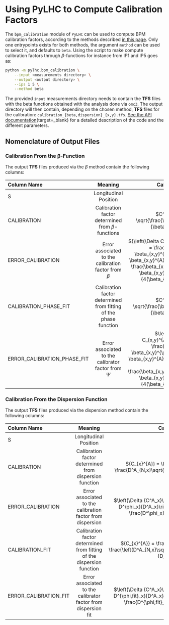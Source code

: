 # Using PyLHC to Compute Calibration Factors

The `bpm_calibration` module of `PyLHC` can be used to compute BPM calibration factors, according to the methods described [in this page](../../omc_team/methods.md#bpm-calibration).
Only one entrypoints exists for both methods, the argument `method` can be used to select it, and defaults to `beta`.
Using the script to make compute calibration factors through $\beta$-functions for instance from IP1 and IP5 goes as:
```bash         
python -m pylhc.bpm_calibration \
    --input <measurements directory> \
    --output <output directory> \
    --ips 1 5 \
    --method beta
```

The provided `input` measurements directory needs to contain the **TFS** files with the beta functions obtained with the analysis done via `omc3`.
The output directory will then contain, depending on the chosen method, **TFS** files for the calibration: `calibration_{beta,dispersion}_{x,y}.tfs`.
[See the API documentation][documentation]{target=_blank} for a detailed description of the code and the different parameters.

## Nomenclature of Output Files

### Calibration From the β-Function

The output **TFS** files produced via the $\beta$ method contain the following columns:

| Column Name                 | Meaning                                                           | Calculation                                                                                                                                                                                                                                |
| :-------------------------- | :---------------------------------------------------------------: | :----------------------------------------------------------------------------------------------------------------------------------------------------------------------------------------------------------------------------------------: |
| S                           | Longitudinal Position                                             | -                                                                                                                                                                                                                                          |
| CALIBRATION                 | Calibration factor determined from $\beta$-functions              | $C^A_{x,y} = \sqrt{\frac{\beta^{\phi}_{x,y}}{\beta^A_{x,y}}}$                                                                                                                                                                              |
| ERROR_CALIBRATION           | Error associated to the calibration factor from $\beta$           | ${\left(\Delta C_{x,y}^{A}\right)^{2}} = \frac{\left(\Delta \beta_{x,y}^{\phi}\right)^{2}}{4 \beta_{x,y}^{A}\beta_{x,y}^{\phi}} + \frac{\beta_{x,y}^{\phi}\left(\Delta \beta_{x,y}^{A}\right)^{2} }{4(\beta_{x,y}^{A})^{3}}$               |
| CALIBRATION_PHASE_FIT       | Calibration factor determined from fitting of the phase function  | $C^A_{x,y} = \sqrt{\frac{\beta^{\phi,fit}_{x,y}}{\beta^A_{x,y}}}$                                                                                                                                                                          |
| ERROR_CALIBRATION_PHASE_FIT | Error associated to the calibrator factor from $\Psi$             | $\left(  {\Delta C_{x,y}^{A}}\right)^{2} = \frac{\left(\Delta \beta_{x,y}^{\phi,fit}\right)^{2}}{4 \beta_{x,y}^{A}\beta_{x,y}^{\phi,fit}} + \frac{\beta_{x,y}^{\phi,fit}\left(\Delta \beta_{x,y}^{A}\right)^{2} }{4(\beta_{x,y}^{A})^{3}}$ |

[comment]: <> (| Column Name  | S                     | CALIBRATION                                                   | ERROR_CALIBRATION                                                                                                                                                                                                            | CALIBRATION_PHASE_FIT                                             | ERROR_CALIBRATION_PHASE_FIT                                                                                                                                                                                                                |)
[comment]: <> (| :----------  | :-------------------: | :-----------------------------------------------------------: | :--------------------------------------------------------------------------------------------------------------------------------------------------------------------------------------------------------------------------: | :---------------------------------------------------------------: | :----------------------------------------------------------------------------------------------------------------------------------------------------------------------------------------------------------------------------------------: |)
[comment]: <> (| Meaning      | Longitudinal Position | Calibration factor determined from $\beta$-functions          | Error associated to the calibration factor from $\beta$                                                                                                                                                                      | Calibration factor determined from fitting of the phase function  | Error associated to the calibrator factor from $\Psi$                                                                                                                                                                                      |)
[comment]: <> (| Calculation  |  -                    | $C^A_{x,y} = \sqrt{\frac{\beta^{\phi}_{x,y}}{\beta^A_{x,y}}}$ | ${\left&#40;\Delta C_{x,y}^{A}\right&#41;^{2}} = \frac{\left&#40;\Delta \beta_{x,y}^{\phi}\right&#41;^{2}}{4 \beta_{x,y}^{A}\beta_{x,y}^{\phi}} + \frac{\beta_{x,y}^{\phi}\left&#40;\Delta \beta_{x,y}^{A}\right&#41;^{2} }{4&#40;\beta_{x,y}^{A}&#41;^{3}}$ | $C^A_{x,y} = \sqrt{\frac{\beta^{\phi,fit}_{x,y}}{\beta^A_{x,y}}}$ | $\left&#40;  {\Delta C_{x,y}^{A}}\right&#41;^{2} = \frac{\left&#40;\Delta \beta_{x,y}^{\phi,fit}\right&#41;^{2}}{4 \beta_{x,y}^{A}\beta_{x,y}^{\phi,fit}} + \frac{\beta_{x,y}^{\phi,fit}\left&#40;\Delta \beta_{x,y}^{A}\right&#41;^{2} }{4&#40;\beta_{x,y}^{A}&#41;^{3}}$ |)

### Calibration From the Dispersion Function

The output **TFS** files produced via the dispersion method contain the following columns:

| Column Name                 | Meaning                                                                | Calculation                                                                                                                                           |
| :-------------------------- | :--------------------------------------------------------------------: | :---------------------------------------------------------------------------------------------------------------------------------------------------: |
| S                           | Longitudinal Position                                                  | -                                                                                                                                                     |
| CALIBRATION                 | Calibration factor determined from dispersion function                 | ${C_{x}^{A}} = \frac{D^\phi_x}{D^A_x} = \frac{D^A_{N,x}\sqrt{\beta_{x}^{\phi}}}{D^A_{x}}$                                                             |
| ERROR_CALIBRATION           | Error associated to the calibration factor from dispersion             | $\left(\Delta {C^A_x}\right)^{2} = \left(\frac{\Delta D^\phi_x}{D^A_x}\right)^2 + \left(\Delta D^A_x \frac{D^\phi_x}{(D^A_x)^2}\right)^2$             |
| CALIBRATION_FIT             | Calibration factor determined from fitting of the dispersion function  | ${C_{x}^{A}} = \frac{D^{\phi,fit}_x}{D^A_x} = \frac{\left(D^A_{N,x}\sqrt{\beta_{x}^{\phi}}\right)^{fit}}{D_{x}^{A}}$                                  |
| ERROR_CALIBRATION_FIT       | Error associated to the calibrator factor from dispersion fit          | $\left(\Delta {C^A_x}\right)^{2} = \left(\frac{\Delta D^{\phi,fit}_x}{D^A_x}\right)^2 + \left(\Delta D^A_x \frac{D^{\phi,fit}_x}{(D^A_x)^2}\right)^2$ |

[comment]: <> (| Column Name  | S                     | CALIBRATION                                                                               | ERROR_CALIBRATION                                                                                                                                                                                                                             | CALIBRATION_FIT                                                                                                      | ERROR_CALIBRATION_FIT                                                                                                                                                                         |)
[comment]: <> (| :----------  | :-------------------: | :---------------------------------------------------------------------------------------: | :-------------------------------------------------------------------------------------------------------------------------------------------------------------------------------------------------------------------------------------------: | :------------------------------------------------------------------------------------------------------------------: | :-------------------------------------------------------------------------------------------------------------------------------------------------------------------------------------------: |)
[comment]: <> (| Meaning      | Longitudinal Position | Calibration factor determined from dispersion function                                    | Error associated to the calibration factor from dispersion                                                                                                                                                                                    | Calibration factor determined from fitting of the dispersion function                                                | Error associated to the calibrator factor from dispersion fit                                                                                                                                 |)
[comment]: <> (| Calculation  |  -                    | ${C_{x}^{A}} = \frac{D^\phi_x}{D^A_x} = \frac{D^A_{N,x}\sqrt{\beta_{x}^{\phi}}}{D^A_{x}}$ | $\left&#40;\Delta {C^A_x}\right&#41;^{2} = \left&#40;\frac{\Delta D^\phi_x}{D^A_x}\right&#41;^2 + \left&#40;\Delta D^A_x \frac{D^\phi_x}{&#40;D^A_x&#41;^2}\right&#41;^2$ | $C^A_{x,y} = \sqrt{\frac{\beta^{\phi,fit}_{x,y}}{\beta^A_{x,y}}}$ | ${C_{x}^{A}} = \frac{D^{\phi,fit}_x}{D^A_x} = \frac{\left&#40;D^A_{N,x}\sqrt{\beta_{x}^{\phi}}\right&#41;^{fit}}{D_{x}^{A}}$ | $\left&#40;\Delta {C^A_x}\right&#41;^{2} = \left&#40;\frac{\Delta D^{\phi,fit}_x}{D^A_x}\right&#41;^2 + \left&#40;\Delta D^A_x \frac{D^{\phi,fit}_x}{&#40;D^A_x&#41;^2}\right&#41;^2$ |)

[documentation]: https://pylhc.github.io/PyLHC/entrypoints/bpm_calibration.html
